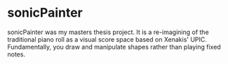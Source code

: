 # sonicPainter
sonicPainter was my masters thesis project. It is a re-imagining of the traditional piano roll as a visual score space based on Xenakis' UPIC. Fundamentally, you draw and manipulate shapes rather than playing fixed notes.
